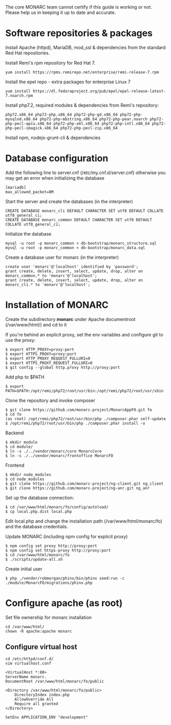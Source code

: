<aside class="warning">
The core MONARC team cannot certify if this guide is working or not. Please help us in keeping it up to date and accurate.
</aside>

# Software repositories & packages

Install Apache (httpd), MariaDB, mod_ssl & dependencies from the standard Red Hat repositories.

Install Remi's rpm repository for Red Hat 7.

    yum install https://rpms.remirepo.net/enterprise/remi-release-7.rpm

Install the epel repo - extra packages for enterprise Linux 7

    yum install https://dl.fedoraproject.org/pub/epel/epel-release-latest-7.noarch.rpm

Install php7.2, required modules & dependencies from Remi's repository:

    php72.x86_64 php72-php.x86_64 php72-php-gd.x86_64 php72-php-mysqlnd.x86_64 php72-php-mbstring.x86_64 php72-php-pear.noarch php72-php-pecl-apcu.x86_64 php72-php-xml.x86_64 php72-php-intl.x86_64 php72-php-pecl-imagick.x86_64 php72-php-pecl-zip.x86_64

Install npm, nodejs-grunt-cli & dependencies

# Database configuration

Add the following line to server.cnf (/etc/my.cnf.d/server.cnf) otherwise you
may get an error when initializing the database

    [mariadb]
    max_allowed_packet=8M

Start the server and create the databases (in the interpreter)

    CREATE DATABASE monarc_cli DEFAULT CHARACTER SET utf8 DEFAULT COLLATE utf8_general_ci;
    CREATE DATABASE monarc_common DEFAULT CHARACTER SET utf8 DEFAULT COLLATE utf8_general_ci;

Initialize the database

    mysql -u root -p monarc_common < db-bootstrap/monarc_structure.sql
    mysql -u root -p monarc_common < db-bootstrap/monarc_data.sql

Create a database user for monarc (in the interpreter)

    create user 'monarc'@'localhost' identified by 'password';
    grant create, delete, insert, select, update, drop, alter on monarc_common.* to 'monarc'@'localhost';
    grant create, delete, insert, select, update, drop, alter on monarc_cli.* to 'monarc'@'localhost';

# Installation of MONARC

Create the subdirectory __monarc__ under Apache documentroot (/var/www/html/) and cd to it

If you're behind an explicit proxy, set the env variables and configure git to use the proxy:

    $ export HTTP_PROXY=proxy:port
    $ export HTTPS_PROXY=proxy:port
    $ export HTTP_PROXY_REQUEST_FULLURI=0
    $ export HTTPS_PROXY_REQUEST_FULLURI=0
    $ git config --global http.proxy http://proxy:port

Add php to $PATH

    $ export PATH=$PATH:/opt/remi/php72/root/usr/bin:/opt/remi/php72/root/usr/sbin

Clone the repository and invoke composer

    $ git clone https://github.com/monarc-project/MonarcAppFO.git fo
    $ cd fo
    (as root) /opt/remi/php72/root/usr/bin/php ./composer.phar self-update
    $ /opt/remi/php72/root/usr/bin/php ./composer.phar install -o

Backend

    $ mkdir module
    $ cd module/
    $ ln -s ./../vendor/monarc/core MonarcCore
    $ ln -s ./../vendor/monarc/frontoffice MonarcFO

Frontend

    $ mkdir node_modules
    $ cd node_modules
    $ git clone https://github.com/monarc-project/ng-client.git ng_client
    $ git clone https://github.com/monarc-project/ng-anr.git ng_anr

Set up the database connection:

    $ cd /var/www/html/monarc/fo/config/autoload/
    $ cp local.php.dist local.php

Edit local.php and change the installation path (/var/www/html/monarc/fo) and the database credentials.

Update MONARC (including npm config for explicit proxy)

    $ npm config set proxy http://proxy:port
    $ npm config set https-proxy http://proxy:port
    $ cd /var/www/html/monarc/fo
    $ ./scripts/update-all.sh

Create initial user

    $ php ./vendor/robmorgan/phinx/bin/phinx seed:run -c ./module/MonarcFO/migrations/phinx.php

# Configure apache (as root)

Set file ownership for monarc installation

    cd /var/www/html/
    chown -R apache:apache monarc

## Configure virtual host

    cd /etc/httpd/conf.d/
    vim virtualhost.conf

    <VirtualHost *:80>
    ServerName monarc.
    DocumentRoot /var/www/html/monarc/fo/public

    <Directory /var/www/html/monarc/fo/public>
        DirectoryIndex index.php
        AllowOverride All
        Require all granted
    </Directory>

    SetEnv APPLICATION_ENV "development"
